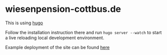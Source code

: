 # wiesenpension-cottbus.de

This is using [hugo](https://gohugo.io/)

Follow the installation instruction there and run `hugo server --watch` to start a live reloading local development environment.

Example deployment of the site can be found [here](https://wiesenpension-cottbus.dokku-1.despairblue.xyz)
